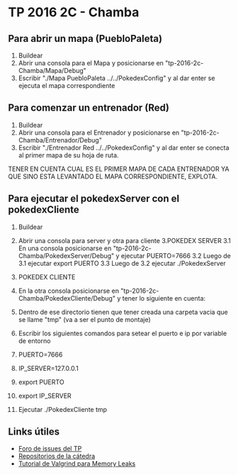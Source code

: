 # TP 2016 2C - Chamba

## Para abrir un mapa (PuebloPaleta)
1. Buildear
2. Abrir una consola para el Mapa y posicionarse en "tp-2016-2c-Chamba/Mapa/Debug"
3. Escribir "./Mapa PuebloPaleta ../../PokedexConfig" y al dar enter se ejecuta el mapa correspondiente

## Para comenzar un entrenador (Red)
1. Buildear
2. Abrir una consola para el Entrenador y posicionarse en "tp-2016-2c-Chamba/Entrenador/Debug"
3. Escribir "./Entrenador Red ../../PokedexConfig" y al dar enter se conecta al primer mapa de su hoja de ruta.

TENER EN CUENTA CUAL ES EL PRIMER MAPA DE CADA ENTRENADOR YA QUE SINO ESTA LEVANTADO EL MAPA CORRESPONDIENTE, EXPLOTA.

## Para ejecutar el pokedexServer con el pokedexCliente
1. Buildear
2. Abrir una consola para server y otra para cliente
3.POKEDEX SERVER
        3.1 En una consola posicionarse en  "tp-2016-2c-Chamba/PokedexServer/Debug" y ejecutar PUERTO=7666
        3.2 Luego de 3.1 ejecutar export PUERTO
        3.3 Luego de 3.2 ejecutar ./PokedexServer

4. POKEDEX CLIENTE
4. En la otra consola posicionarse en "tp-2016-2c-Chamba/PokedexCliente/Debug" y tener lo siguiente en cuenta:
5. Dentro de ese directorio tienen que tener creada una carpeta vacia que se llame "tmp" (va a ser el punto de montaje)
6. Escribir los siguientes comandos para setear el puerto e ip por variable de entorno
7. PUERTO=7666
8. IP_SERVER=127.0.0.1
9. export PUERTO
10. export IP_SERVER
11. Ejecutar ./PokedexCliente tmp

## Links útiles
* [Foro de issues del TP](https://github.com/sisoputnfrba/foro/issues)
* [Repositorios de la cátedra](https://github.com/sisoputnfrba)
* [Tutorial de Valgrind para Memory Leaks](https://docs.google.com/document/d/1flOJ2P2g9UGVRiruuA4OCF6nucbN_BWVI0WDlYTJNf4/edit#)



